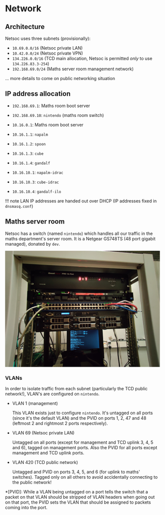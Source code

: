 # Network

## Architecture

Netsoc uses three subnets (provisionally):

- `10.69.0.0/16` (Netsoc private LAN)
- `10.42.0.0/24` (Netsoc private VPN)
- `134.226.0.0/16` (TCD main allocation, Netsoc is permitted _only_ to use
  `134.226.83.3-254`)
- `192.168.69.0/24` (Maths server room management network)

... more details to come on public networking situation

## IP address allocation

- `192.168.69.1`: Maths room boot server
- `192.168.69.10`: `nintendo` (maths room switch)

- `10.16.0.1`: Maths room boot server
- `10.16.1.1`: `napalm`
- `10.16.1.2`: `spoon`
- `10.16.1.3`: `cube`
- `10.16.1.4`: `gandalf`
- `10.16.10.1`: `napalm-idrac`
- `10.16.10.3`: `cube-idrac`
- `10.16.10.4`: `gandalf-ilo`

!!! note
    LAN IP addresses are handed out over DHCP (IP addresses fixed in
    `dnsmasq.conf`)

## Maths server room

Netsoc has a switch (named `nintendo`) which handles all our traffic in the
maths department's server room. It is a Netgear GS748TS (48 port gigabit
managed), donated by `dev`.

![Maths server room rack](assets/maths.jpg)

### VLANs

In order to isolate traffic from each subnet (particularly the TCD public
network!), VLAN's are configured on `nintendo`.

- VLAN 1 (management)

    This VLAN exists just to configure `nintendo`. It's untagged on all ports
    (since it's the default VLAN) and the PVID on ports 1, 2, 47 and 48
    (leftmost 2 and rightmost 2 ports respectively).

- VLAN 69 (Netsoc private LAN)

    Untagged on all ports (except for management and TCD uplink 3, 4, 5 and 6),
    tagged on management ports. Also the PVID for all ports except management
    and TCD uplink ports.

- VLAN 420 (TCD public network)

    Untagged and PVID on ports 3, 4, 5, and 6 (for uplink to maths' switches).
    Tagged only on all others to avoid accidentally connecting to the public
    network!

*[PVID]: While a VLAN being untagged on a port tells the switch that a packet on that VLAN should be stripped of VLAN headers when going out on that port, the PVID sets the VLAN that should be assigned to packets coming into the port.
